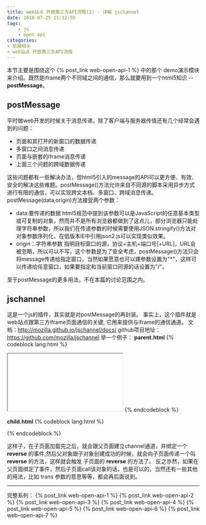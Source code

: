```yaml
---
title: web站点 开放第三方API流程(2) - 详解 jschannel
date: 2018-07-25 21:12:55
tags: 
    - js
    - open api
categories: 
- 前端相关
- web站点 开放第三方API流程
---
```

本节主要是围绕这个 {% post_link web-open-api-1 %} 中的那个 demo演示模块 来介绍。既然是iframe两个不同域之间的通信，那么就要用到一个html5知识 -- **postMessage**。
## postMessage
平时做web开发的时候关于消息传递，除了客户端与服务器传值还有几个经常会遇到的问题：
- 页面和其打开的新窗口的数据传递
- 多窗口之间消息传递
- 页面与嵌套的iframe消息传递
- 上面三个问题的跨域数据传递

<!--more-->
这些问题都有一些解决办法，但html5引入的message的API可以更方便、有效、安全的解决这些难题。postMessage()方法允许来自不同源的脚本采用异步方式进行有限的通信，可以实现跨文本档、多窗口、跨域消息传递。
postMessage(data,origin)方法接受两个参数：
- data:要传递的数据
html5规范中提到该参数可以是JavaScript的任意基本类型或可复制的对象，然而并不是所有浏览器都做到了这点儿，部分浏览器只能处理字符串参数，所以我们在传递参数的时候需要使用JSON.stringify()方法对对象参数序列化，在低版本IE中引用json2.js可以实现类似效果。
- origin：字符串参数
指明目标窗口的源，协议+主机+端口号[+URL]，URL会被忽略，所以可以不写，这个参数是为了安全考虑，postMessage()方法只会将message传递给指定窗口，当然如果愿意也可以建参数设置为"*"，这样可以传递给任意窗口，如果要指定和当前窗口同源的话设置为"/"。

至于postMessage的更多用法，不在本篇的讨论范围之内。

## jschannel
这是一个js的插件，其实就是对postMessage的再封装。 事实上，这个插件就是web站点跟第三方iframe页面通信的关键, 它用来提供与iframe的通信通道。
文档：http://mozilla.github.io/jschannel/docs/
github项目地址：https://github.com/mozilla/jschannel
举一个例子：
**parent.html**
{% codeblock lang:html %}
<html> 
    <head>
        <script src="src/jschannel.js"></script>
    </head> 
    <body> 
        <iframe id="childId" src="child.html"></iframe> 
    </body> 
    <script> 
        var chan = Channel.build({ 
            window: document.getElementById("childId").contentWindow, 
            origin: "*", 
            scope: "testScope" 
        }); 
        chan.call({ 
            method: "reverse", 
            params: "hello world!", 
            success: function(v) { 
                console.log(v); 
            } 
        }); 
    </script>
 </html>
{% endcodeblock %}

**child.html**
{% codeblock lang:html %}
<html>
    <head> 
        <script src="src/jschannel.js"></script> 
        <script> 
            var chan = Channel.build({
                window: window.parent, 
                origin: "*", 
                scope: "testScope"
            }); 
            chan.bind("reverse", function(trans, s) { 
                return s.split("").reverse().join(""); 
            }); 
        </script> 
    </head> 
</html>
{% endcodeblock %}

这样子，在子页面加载完之后，就会跟父页面建立channel通道，并绑定一个 **reverse** 的事件,然后父对象跟子对象创建成功的时候，就会向子页面传递一个叫 **reverse** 的方法，这样就会触发 子页面的 **reverse** 的方法了。
反之亦然，如果在父页面绑定了事件，然后子页面call该对象的话，也是可以的。当然还有一些其他的用法，比如 trans 参数的意思等等，都会再后面说到。

---
完整系列：
{% post_link web-open-api-1 %}
{% post_link web-open-api-2 %}
{% post_link web-open-api-3 %}
{% post_link web-open-api-4 %}
{% post_link web-open-api-5 %}
{% post_link web-open-api-6 %}
{% post_link web-open-api-7 %}

